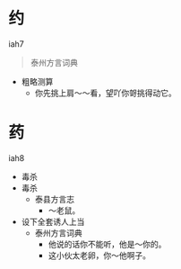# 约
iah7
> 泰州方言词典
- 粗略测算
  - 你先挑上肩～～看，望吖你哿挑得动它。

# 药
iah8
+ 毒杀
+ 毒杀
  * 泰县方言志
    - ～老鼠。
+ 设下全套诱人上当
  * 泰州方言词典
    - 他说的话你不能听，他是～你的。
    - 这小伙太老卵，你～他啊子。
